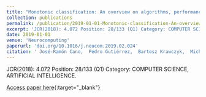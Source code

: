 ```yaml
---
title: "Monotonic classification: An overview on algorithms, performance measures and data sets"
collection: publications
permalink: /publication/2019-01-01-Monotonic-classification-An-overview-on-algorithms-performance-measures-and-data-sets
excerpt: 'JCR(2018): 4.072 Position: 28/133 (Q1) Category: COMPUTER SCIENCE, ARTIFICIAL INTELLIGENCE.'
date: 2019-01-01
venue: 'Neurocomputing'
paperurl: 'doi.org/10.1016/j.neucom.2019.02.024'
citation: ' José-Ramón Cano,  Pedro Gutiérrez,  Bartosz Krawczyk,  Michal Wozniak,  Salvador García, &quot;Monotonic classification: An overview on algorithms, performance measures and data sets.&quot; Neurocomputing, 2019.'
---
```

JCR(2018): 4.072 Position: 28/133 (Q1) Category: COMPUTER SCIENCE, ARTIFICIAL INTELLIGENCE.

[Access paper here](doi.org/10.1016/j.neucom.2019.02.024){:target="_blank"}
